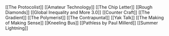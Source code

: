 [[The Protocolist]]
[[Amateur Technology]]
[[The Chip Letter]]
[[Rough Diamonds]]
[[Global Inequality and More 3.0]]
[[Counter Craft]]
[[The Gradient]]
[[The Polymerist]]
[[The Contrapuntal]]
[[Yak Talk]]
[[The Making of Making Sense]]
[[Kneeling Bus]]
[[Pathless by Paul Millerd]]
[[Summer Lightning]]